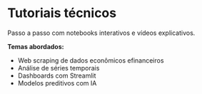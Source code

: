 # Tutoriais técnicos

Passo a passo com notebooks interativos e vídeos explicativos.

**Temas abordados:**

- Web scraping de dados econômicos efinanceiros
- Análise de séries temporais
- Dashboards com Streamlit
- Modelos preditivos com IA

